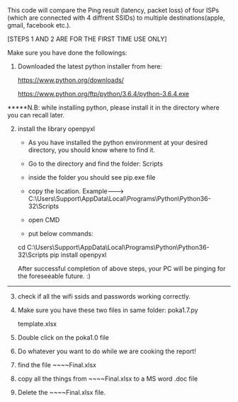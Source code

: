 This code will compare the Ping result (latency, packet loss) of four ISPs (which are connected with 4 diffrent SSIDs) to multiple destinations(apple, gmail, facebook etc.).

[STEPS 1 AND 2 ARE FOR THE FIRST TIME USE ONLY]


Make sure you have done the followings:

1. Downloaded the latest python installer from here:

	https://www.python.org/downloads/

	https://www.python.org/ftp/python/3.6.4/python-3.6.4.exe

*****N.B: while installing python, please install it in the directory where you can recall later.

2. install the library openpyxl
	
	* As you have installed the python environment at your desired directory, you should 
	  know where to find it.
	
	* Go to the directory and find the folder: Scripts
	
	* inside the folder you should see pip.exe file
	
	* copy the location.
	  Example--->  C:\Users\Support\AppData\Local\Programs\Python\Python36-32\Scripts
	
	* open CMD
	
	* put below commands:

	 cd C:\Users\Support\AppData\Local\Programs\Python\Python36-32\Scripts
	 pip install openpyxl

	After successful completion of above steps, your PC will be pinging for the foreseeable future. :)

	
	

--------------------------------------------------------------------------------------

3. check if all the wifi ssids and passwords working correctly. 

4. Make sure you have these two files in same folder:
	poka1.7.py
	
	template.xlsx

5. Double click on the poka1.0 file

6. Do whatever you want to do while we are cooking the report!

7. find the file ~~~~Final.xlsx

8. copy all the things from ~~~~Final.xlsx to a MS word .doc file 

0. Delete the ~~~~Final.xlsx file.


